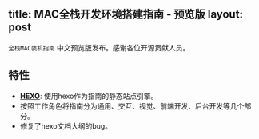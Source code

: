title: MAC全栈开发环境搭建指南 - 预览版
layout: post
---

`全栈MAC装机指南` 中文预览版发布。感谢各位开源贡献人员。

## 特性

- **[HEXO](https://github.com/hexojs/hexo)**: 使用hexo作为指南的静态站点引擎。
- 按照工作角色将指南分为通用、交互、视觉、前端开发、后台开发等几个部分。
- 修复了hexo文档大纲的bug。

